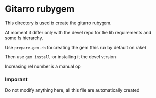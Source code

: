 # Gitarro rubygem

This directory is used to create the gitarro rubygem. 

At moment it differ only with the devel repo for the lib requirements and some fs hierarchy.

Use `prepare-gem.rb` for creating the gem (this run by default on rake)

Then use `gem install` for installing it the devel version

Increasing rel number is a manual op

### Imporant
Do not modify anything here, all this file are automatically created

